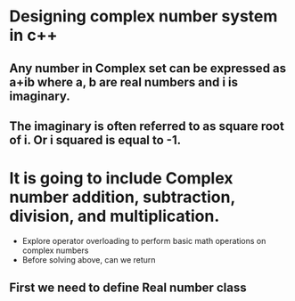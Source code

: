 # Designing complex number system in c++

## Any number in Complex set can be expressed as a+ib where a, b are real numbers and i is imaginary. 
## The imaginary is often referred to as square root of i. Or i squared is equal to -1. 

# It is going to include Complex number addition, subtraction, division, and multiplication. 

- Explore operator overloading to perform basic math operations on complex numbers
- Before solving above, can we return 

## First we need to define Real number class 